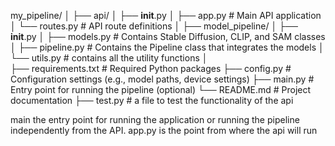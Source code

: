 
my_pipeline/
│
├── api/
│   ├── __init__.py
│   ├── app.py             # Main API application
│   └── routes.py          # API route definitions
│
├── model_pipeline/
│   ├── __init__.py
│   ├── models.py          # Contains Stable Diffusion, CLIP, and SAM classes
│   ├── pipeline.py        # Contains the Pipeline class that integrates the models
│   └── utils.py           # contains all the utility functions
│  
├── requirements.txt         # Required Python packages
├── config.py                # Configuration settings (e.g., model paths, device settings)
├── main.py                  # Entry point for running the pipeline (optional)
└── README.md                # Project documentation
├── test.py                  # a file to test the functionality of the api 

main the entry point for running the application or running the pipeline independently from the API.
app.py is the point from where the api will run